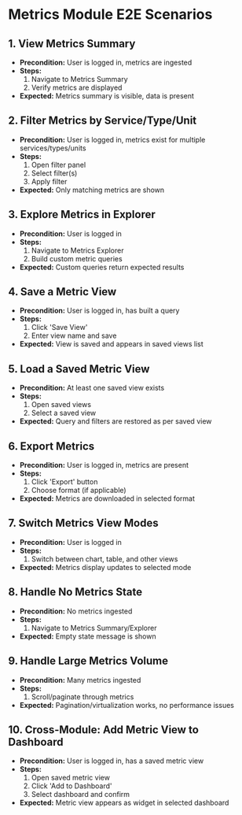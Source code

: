 # Metrics Module E2E Scenarios

## 1. View Metrics Summary

- **Precondition:** User is logged in, metrics are ingested
- **Steps:**
  1. Navigate to Metrics Summary
  2. Verify metrics are displayed
- **Expected:** Metrics summary is visible, data is present

## 2. Filter Metrics by Service/Type/Unit

- **Precondition:** User is logged in, metrics exist for multiple services/types/units
- **Steps:**
  1. Open filter panel
  2. Select filter(s)
  3. Apply filter
- **Expected:** Only matching metrics are shown

## 3. Explore Metrics in Explorer

- **Precondition:** User is logged in
- **Steps:**
  1. Navigate to Metrics Explorer
  2. Build custom metric queries
- **Expected:** Custom queries return expected results

## 4. Save a Metric View

- **Precondition:** User is logged in, has built a query
- **Steps:**
  1. Click 'Save View'
  2. Enter view name and save
- **Expected:** View is saved and appears in saved views list

## 5. Load a Saved Metric View

- **Precondition:** At least one saved view exists
- **Steps:**
  1. Open saved views
  2. Select a saved view
- **Expected:** Query and filters are restored as per saved view

## 6. Export Metrics

- **Precondition:** User is logged in, metrics are present
- **Steps:**
  1. Click 'Export' button
  2. Choose format (if applicable)
- **Expected:** Metrics are downloaded in selected format

## 7. Switch Metrics View Modes

- **Precondition:** User is logged in
- **Steps:**
  1. Switch between chart, table, and other views
- **Expected:** Metrics display updates to selected mode

## 8. Handle No Metrics State

- **Precondition:** No metrics ingested
- **Steps:**
  1. Navigate to Metrics Summary/Explorer
- **Expected:** Empty state message is shown

## 9. Handle Large Metrics Volume

- **Precondition:** Many metrics ingested
- **Steps:**
  1. Scroll/paginate through metrics
- **Expected:** Pagination/virtualization works, no performance issues

## 10. Cross-Module: Add Metric View to Dashboard

- **Precondition:** User is logged in, has a saved metric view
- **Steps:**
  1. Open saved metric view
  2. Click 'Add to Dashboard'
  3. Select dashboard and confirm
- **Expected:** Metric view appears as widget in selected dashboard
